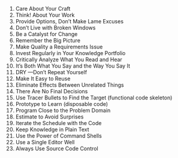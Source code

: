 1. Care About Your Craft
2. Think! About Your Work
3. Provide Options, Don’t Make Lame Excuses
4. Don’t Live with Broken Windows
5. Be a Catalyst for Change
6. Remember the Big Picture
7. Make Quality a Requirements Issue
8. Invest Regularly in Your Knowledge Portfolio
9. Critically Analyze What You Read and Hear
10. It’s Both What You Say and the Way You Say It
11. DRY —Don’t Repeat Yourself
12. Make It Easy to Reuse
13. Eliminate Effects Between Unrelated Things
14. There Are No Final Decisions
15. Use Tracer Bullets to Find the Target (functional code skeleton)
16. Prototype to Learn (disposable code)
17. Program Close to the Problem Domain
18. Estimate to Avoid Surprises
19. Iterate the Schedule with the Code
20. Keep Knowledge in Plain Text 
21. Use the Power of Command Shells
22. Use a Single Editor Well
23. Always Use Source Code Control